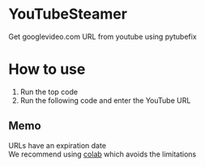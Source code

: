 # YouTubeSteamer
Get googlevideo.com URL from youtube using pytubefix
# How to use
1. Run the top code
2. Run the following code and enter the YouTube URL
## Memo
URLs have an expiration date  
We recommend using [colab](https://colab.research.google.com) which avoids the limitations
